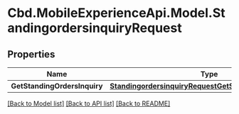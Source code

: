 # Cbd.MobileExperienceApi.Model.StandingordersinquiryRequest

## Properties

Name | Type | Description | Notes
------------ | ------------- | ------------- | -------------
**GetStandingOrdersInquiry** | [**StandingordersinquiryRequestGetStandingOrdersInquiry**](StandingordersinquiryRequestGetStandingOrdersInquiry.md) |  | 

[[Back to Model list]](../README.md#documentation-for-models) [[Back to API list]](../README.md#documentation-for-api-endpoints) [[Back to README]](../README.md)

